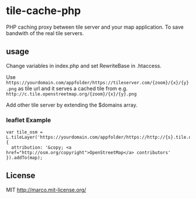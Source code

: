 # tile-cache-php
PHP caching proxy between tile server and your map application. To save bandwith of the real tile servers.

## usage
Change variables in index.php and set RewriteBase in .htaccess.

Use `https://yourdomain.com/appfolder/https://tileserver.com/{zoom}/{x}/{y}.png` as tile url and it serves a cached tile from e.g. `http://c.tile.openstreetmap.org/{zoom}/{x}/{y}.png`

Add other tile server by extending the $domains array.

### leaflet Example
```
var tile_osm = L.tileLayer('https://yourdomain.com/appfolder/https://http://{s}.tile.openstreetmap.org/{zoom}/{x}/{y}.png', {
  attribution: '&copy; <a href="http://osm.org/copyright">OpenStreetMap</a> contributors'
}).addTo(map);
```

## License
MIT http://marco.mit-license.org/
